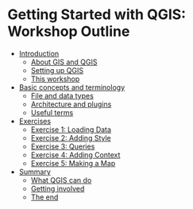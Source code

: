 Getting Started with QGIS: Workshop Outline
===========================================
* [Introduction](introduction/introduction.md)
    * [About GIS and QGIS](introduction/about.md)
    * [Setting up QGIS](introduction/setting_up.md)
    * [This workshop](introduction/this_workshop.md)
* [Basic concepts and terminology](concepts/concepts.md)
    * [File and data types](concepts/files_data.md)
    * [Architecture and plugins](concepts/plugins.md)
    * [Useful terms](concepts/terms.md)
* [Exercises](exercises/exercises.md)
	* [Exercise 1: Loading Data](exercises/load_data.md)
	* [Exercise 2: Adding Style](exercises/style.md)
	* [Exercise 3: Queries](exercises/queries.md)
	* [Exercise 4: Adding Context](exercises/context.md)
	* [Exercise 5: Making a Map](exercises/making_map.md)
* [Summary](summary/summary.md)
	* [What QGIS can do](summary/what_qgis_can_do.md)
	* [Getting involved](summary/getting_involved.md)
	* [The end](summary/the_end.md)	
